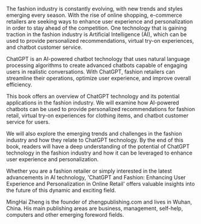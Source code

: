 
The fashion industry is constantly evolving, with new trends and styles emerging every season. With the rise of online shopping, e-commerce retailers are seeking ways to enhance user experience and personalization in order to stay ahead of the competition. One technology that is gaining traction in the fashion industry is Artificial Intelligence (AI), which can be used to provide personalized recommendations, virtual try-on experiences, and chatbot customer service.

ChatGPT is an AI-powered chatbot technology that uses natural language processing algorithms to create advanced chatbots capable of engaging users in realistic conversations. With ChatGPT, fashion retailers can streamline their operations, optimize user experience, and improve overall efficiency.

This book offers an overview of ChatGPT technology and its potential applications in the fashion industry. We will examine how AI-powered chatbots can be used to provide personalized recommendations for fashion retail, virtual try-on experiences for clothing items, and chatbot customer service for users.

We will also explore the emerging trends and challenges in the fashion industry and how they relate to ChatGPT technology. By the end of this book, readers will have a deep understanding of the potential of ChatGPT technology in the fashion industry and how it can be leveraged to enhance user experience and personalization.

Whether you are a fashion retailer or simply interested in the latest advancements in AI technology, 'ChatGPT and Fashion: Enhancing User Experience and Personalization in Online Retail' offers valuable insights into the future of this dynamic and exciting field.

MingHai Zheng is the founder of zhengpublishing.com and lives in Wuhan, China. His main publishing areas are business, management, self-help, computers and other emerging foreword fields.
